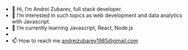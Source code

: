 - 👋 Hi, I’m Andrei Zubarev, full stack developer.
- 👀 I’m interested in such topics as web development and data analytics with Javascript.
- 🌱 I’m currently learning Javascript, React, Node.js
- 
- 📫 How to reach me andreizubarev1985@gmail.com

<!---
AndreiZubarev1985/AndreiZubarev1985 is a ✨ special ✨ repository because its `README.md` (this file) appears on your GitHub profile.
You can click the Preview link to take a look at your changes.
--->
